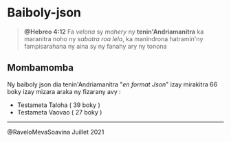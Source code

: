 # Baiboly-json

> **@Hebreo 4:12**
Fa *velona* sy *mahery* ny **tenin'Andriamanitra** ka maranitra noho ny *sabatra roa lela*, ka manindrona hatramin'ny fampisarahana ny aina sy ny fanahy ary ny tonona

## Mombamomba

Ny baiboly json dia tenin'Andriamanitra "*en format Json*" izay mirakitra 66 boky izay mizara araka ny fizarany avy :

- Testameta Taloha ( 39 boky )
- Testameta Vaovao ( 27 boky )

---

@RaveloMevaSoavina Juillet 2021